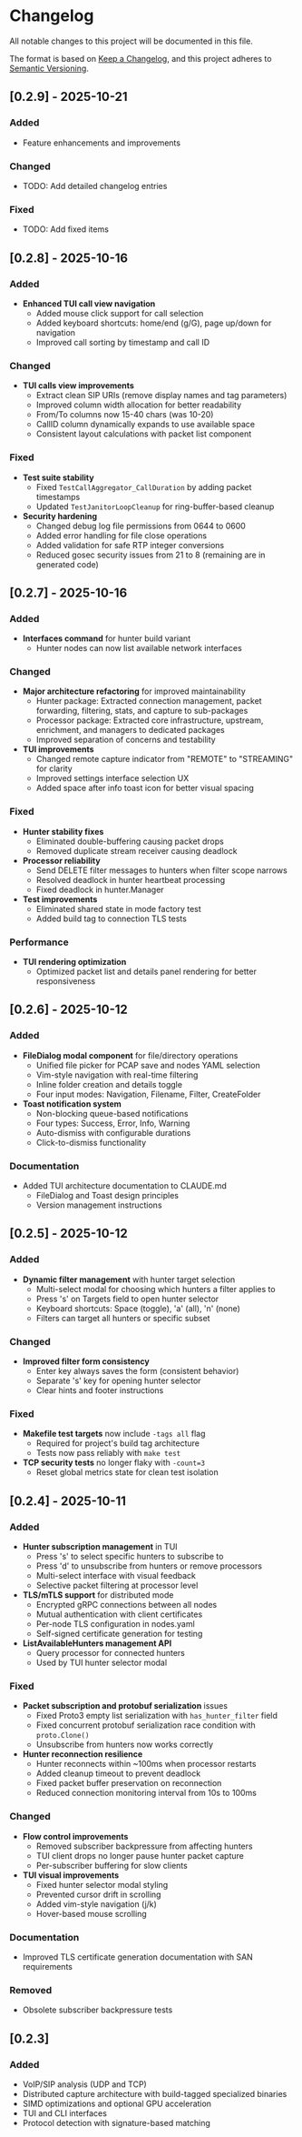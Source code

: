 # Changelog

All notable changes to this project will be documented in this file.

The format is based on [Keep a Changelog](https://keepachangelog.com/en/1.0.0/),
and this project adheres to [Semantic Versioning](https://semver.org/spec/v2.0.0.html).

## [0.2.9] - 2025-10-21

### Added
- Feature enhancements and improvements

### Changed
- TODO: Add detailed changelog entries

### Fixed
- TODO: Add fixed items

## [0.2.8] - 2025-10-16

### Added
- **Enhanced TUI call view navigation**
  - Added mouse click support for call selection
  - Added keyboard shortcuts: home/end (g/G), page up/down for navigation
  - Improved call sorting by timestamp and call ID

### Changed
- **TUI calls view improvements**
  - Extract clean SIP URIs (remove display names and tag parameters)
  - Improved column width allocation for better readability
  - From/To columns now 15-40 chars (was 10-20)
  - CallID column dynamically expands to use available space
  - Consistent layout calculations with packet list component

### Fixed
- **Test suite stability**
  - Fixed `TestCallAggregator_CallDuration` by adding packet timestamps
  - Updated `TestJanitorLoopCleanup` for ring-buffer-based cleanup
- **Security hardening**
  - Changed debug log file permissions from 0644 to 0600
  - Added error handling for file close operations
  - Added validation for safe RTP integer conversions
  - Reduced gosec security issues from 21 to 8 (remaining are in generated code)

## [0.2.7] - 2025-10-16

### Added
- **Interfaces command** for hunter build variant
  - Hunter nodes can now list available network interfaces

### Changed
- **Major architecture refactoring** for improved maintainability
  - Hunter package: Extracted connection management, packet forwarding, filtering, stats, and capture to sub-packages
  - Processor package: Extracted core infrastructure, upstream, enrichment, and managers to dedicated packages
  - Improved separation of concerns and testability
- **TUI improvements**
  - Changed remote capture indicator from "REMOTE" to "STREAMING" for clarity
  - Improved settings interface selection UX
  - Added space after info toast icon for better visual spacing

### Fixed
- **Hunter stability fixes**
  - Eliminated double-buffering causing packet drops
  - Removed duplicate stream receiver causing deadlock
- **Processor reliability**
  - Send DELETE filter messages to hunters when filter scope narrows
  - Resolved deadlock in hunter heartbeat processing
  - Fixed deadlock in hunter.Manager
- **Test improvements**
  - Eliminated shared state in mode factory test
  - Added build tag to connection TLS tests

### Performance
- **TUI rendering optimization**
  - Optimized packet list and details panel rendering for better responsiveness

## [0.2.6] - 2025-10-12

### Added
- **FileDialog modal component** for file/directory operations
  - Unified file picker for PCAP save and nodes YAML selection
  - Vim-style navigation with real-time filtering
  - Inline folder creation and details toggle
  - Four input modes: Navigation, Filename, Filter, CreateFolder
- **Toast notification system**
  - Non-blocking queue-based notifications
  - Four types: Success, Error, Info, Warning
  - Auto-dismiss with configurable durations
  - Click-to-dismiss functionality

### Documentation
- Added TUI architecture documentation to CLAUDE.md
  - FileDialog and Toast design principles
  - Version management instructions

## [0.2.5] - 2025-10-12

### Added
- **Dynamic filter management** with hunter target selection
  - Multi-select modal for choosing which hunters a filter applies to
  - Press 's' on Targets field to open hunter selector
  - Keyboard shortcuts: Space (toggle), 'a' (all), 'n' (none)
  - Filters can target all hunters or specific subset

### Changed
- **Improved filter form consistency**
  - Enter key always saves the form (consistent behavior)
  - Separate 's' key for opening hunter selector
  - Clear hints and footer instructions

### Fixed
- **Makefile test targets** now include `-tags all` flag
  - Required for project's build tag architecture
  - Tests now pass reliably with `make test`
- **TCP security tests** no longer flaky with `-count=3`
  - Reset global metrics state for clean test isolation

## [0.2.4] - 2025-10-11

### Added
- **Hunter subscription management** in TUI
  - Press 's' to select specific hunters to subscribe to
  - Press 'd' to unsubscribe from hunters or remove processors
  - Multi-select interface with visual feedback
  - Selective packet filtering at processor level
- **TLS/mTLS support** for distributed mode
  - Encrypted gRPC connections between all nodes
  - Mutual authentication with client certificates
  - Per-node TLS configuration in nodes.yaml
  - Self-signed certificate generation for testing
- **ListAvailableHunters management API**
  - Query processor for connected hunters
  - Used by TUI hunter selector modal

### Fixed
- **Packet subscription and protobuf serialization** issues
  - Fixed Proto3 empty list serialization with `has_hunter_filter` field
  - Fixed concurrent protobuf serialization race condition with `proto.Clone()`
  - Unsubscribe from hunters now works correctly
- **Hunter reconnection resilience**
  - Hunter reconnects within ~100ms when processor restarts
  - Added cleanup timeout to prevent deadlock
  - Fixed packet buffer preservation on reconnection
  - Reduced connection monitoring interval from 10s to 100ms

### Changed
- **Flow control improvements**
  - Removed subscriber backpressure from affecting hunters
  - TUI client drops no longer pause hunter packet capture
  - Per-subscriber buffering for slow clients
- **TUI visual improvements**
  - Fixed hunter selector modal styling
  - Prevented cursor drift in scrolling
  - Added vim-style navigation (j/k)
  - Hover-based mouse scrolling

### Documentation
- Improved TLS certificate generation documentation with SAN requirements

### Removed
- Obsolete subscriber backpressure tests

## [0.2.3]

### Added
- VoIP/SIP analysis (UDP and TCP)
- Distributed capture architecture with build-tagged specialized binaries
- SIMD optimizations and optional GPU acceleration
- TUI and CLI interfaces
- Protocol detection with signature-based matching
